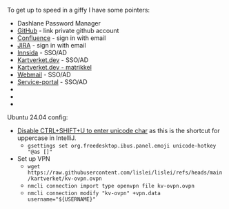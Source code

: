 To get up to speed in a giffy I have some pointers:

 * Dashlane Password Manager
 * [GitHub](https://github.com/kartverket) - link private github account
 * [Confluence](https://kartverket.atlassian.net/wiki/) - sign in with email
 * [JIRA](https://kartverket.atlassian.net/jira) - sign in with email
 * [Innsida](https://kartverket.sharepoint.com/) - SSO/AD
 * [Kartverket.dev](https://kartverket.dev/) - SSO/AD
 * [Kartverket.dev - matrikkel](https://kartverket.dev/catalog/default/component/matrikkel)
 * [Webmail](https://outlook.office.com/mail/) - SSO/AD
 * [Service-portal](https://kartverket.pureservice.com/) - SSO/AD
 * []()
 * []()
 * []()

Ubuntu 24.04 config:
 * [Disable CTRL+SHIFT+U to enter unicode char](https://superuser.com/questions/358749/how-to-disable-ctrlshiftu/1392682#1392682) as this is the shortcut for uppercase in IntelliJ.
   * `gsettings set org.freedesktop.ibus.panel.emoji unicode-hotkey "@as []"`
* Set up VPN
  * `wget https://raw.githubusercontent.com/lislei/lislei/refs/heads/main/kartverket/kv-ovpn.ovpn`
  * `nmcli connection import type openvpn file kv-ovpn.ovpn`
  * `nmcli connection modify "kv-ovpn" +vpn.data username="${USERNAME}"`
